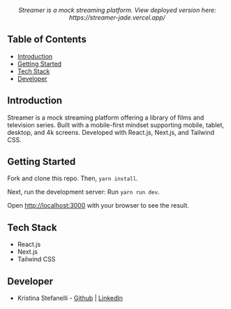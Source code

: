 <p align="center" style="font-style:italic">
 Streamer is a mock streaming platform. View deployed version here: https://streamer-jade.vercel.app/
</p>

## Table of Contents

- [Introduction](#introduction)
- [Getting Started](#getting-started)
- [Tech Stack](#tech-stack)
- [Developer](#developer)

## Introduction

Streamer is a mock streaming platform offering a library of films and television series. Built with a mobile-first mindset supporting mobile, tablet, desktop, and 4k screens. Developed with React.js, Next.js, and Tailwind CSS.
## Getting Started

Fork and clone this repo. Then, `yarn install`.

Next, run the development server: Run `yarn run dev`.

Open [http://localhost:3000](http://localhost:3000) with your browser to see the result.

## Tech Stack

- React.js
- Next.js
- Tailwind CSS

## Developer

- Kristina Stefanelli - [Github](https://github.com/kstefanelli) | [LinkedIn](https://www.linkedin.com/in/kristinastefanelli/)
